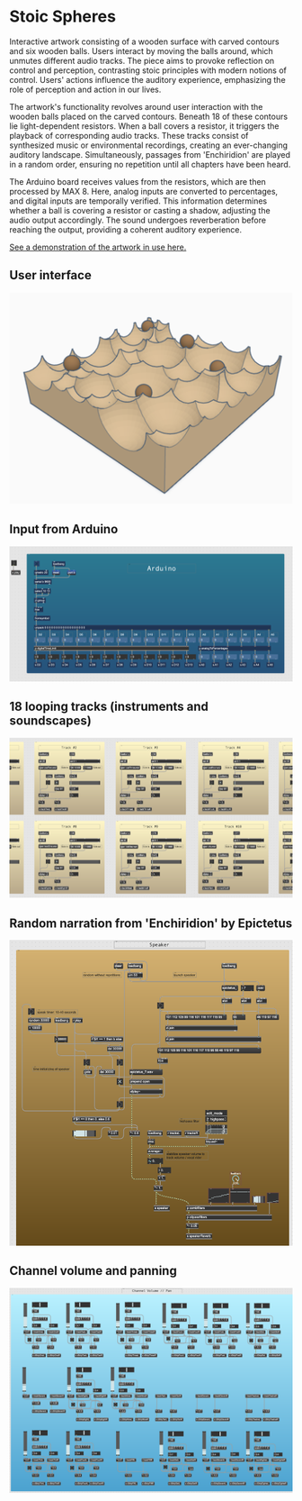 # Stoic Spheres
Interactive artwork consisting of a wooden surface with carved contours and six wooden balls. Users interact by moving the balls around, which unmutes different audio tracks. The piece aims to provoke reflection on control and perception, contrasting stoic principles with modern notions of control. Users' actions influence the auditory experience, emphasizing the role of perception and action in our lives.

The artwork's functionality revolves around user interaction with the wooden balls placed on the carved contours. Beneath 18 of these contours lie light-dependent resistors. When a ball covers a resistor, it triggers the playback of corresponding audio tracks. These tracks consist of synthesized music or environmental recordings, creating an ever-changing auditory landscape. Simultaneously, passages from 'Enchiridion' are played in a random order, ensuring no repetition until all chapters have been heard.

The Arduino board receives values from the resistors, which are then processed by MAX 8. Here, analog inputs are converted to percentages, and digital inputs are temporally verified. This information determines whether a ball is covering a resistor or casting a shadow, adjusting the audio output accordingly. The sound undergoes reverberation before reaching the output, providing a coherent auditory experience.

[See a demonstration of the artwork in use here.](https://www.thomaseg.dk/)

## User interface
![Visualisation of volume-interaction](images/user-interface.png)

## Input from Arduino
![Visualisation of volume-interaction](images/arduino-in.png)

## 18 looping tracks (instruments and soundscapes)
![Visualisation of volume-interaction](images/tracks.png)

## Random narration from 'Enchiridion' by Epictetus
![Visualisation of volume-interaction](images/narrator.png)

## Channel volume and panning
![Visualisation of volume-interaction](images/channel-vol-pan.png)
